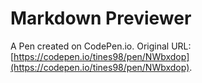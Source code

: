 # Markdown Previewer

A Pen created on CodePen.io. Original URL: [https://codepen.io/tines98/pen/NWbxdop](https://codepen.io/tines98/pen/NWbxdop).


